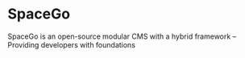 # SpaceGo
SpaceGo is an open-source modular CMS with a hybrid framework – Providing developers with foundations
